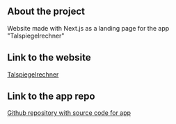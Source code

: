 ## About the project
Website made with Next.js as a landing page for the app "Talspiegelrechner"

## Link to the website
[Talspiegelrechner](https://talspiegelrechner.de)

## Link to the app repo
[Github repository with source code for app](https://github.com/42elenz/Talspiegel_Calculator)
